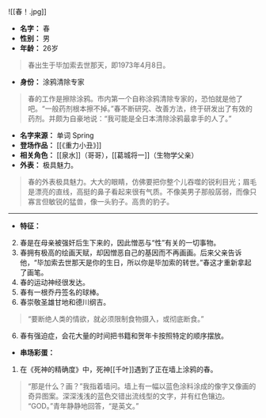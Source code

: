 
![[春！.jpg]]

- **名字：** 春
- **性别：** 男
- **年龄：** 26岁

> 春出生于毕加索去世那天，即1973年4月8日。

- **身份：** 涂鸦清除专家

> 春的工作是擦除涂鸦。市内第一个自称涂鸦清除专家的，恐怕就是他了吧。“一般药剂根本擦不掉。”春不断研究、改善方法，终于研发出了有效的药剂。并颇为自豪地说：“我可能是全日本清除涂鸦最拿手的人了。”

- **名字来源：** 单词 Spring
- **登场作品：** [[《重力小丑》]]
- **相关角色：** [[泉水]]（哥哥），[[葛城将一]]（生物学父亲）
- **外表：** 极具魅力。

> 春的外表极具魅力。大大的眼睛，仿佛要把你整个儿吞噬的锐利目光；眉毛是漂亮的直线，高挺的鼻子看起来很有气质。不像美男子那般孱弱，而像只寡言但敏锐的猛兽，像一头豹子。高贵的豹子。

---

- **特征：** 

2. 春是在母亲被强奸后生下来的，因此憎恶与“性”有关的一切事物。
3. 春拥有极高的绘画天赋，却因憎恶自己的基因而不再画画。后来父亲告诉他，“毕加索去世那天是你的生日，所以你是毕加索的转世。”春这才重新拿起了画笔。
4. 春的运动神经很发达。
5. 春有一根乔丹签名的球棒。
6. 春崇敬圣雄甘地和德川纲吉。

> “要断绝人类的情欲，就必须限制食物摄入，或彻底断食。”

6. 春有强迫症，会花大量的时间把书籍和贺年卡按照特定的顺序摆放。

- **串场彩蛋：** 

1. 在《死神的精确度》中，死神[[千叶]]遇到了正在墙上涂鸦的春。

> “那是什么？画？”我指着墙问。墙上有一幅以蓝色涂料涂成的像字又像画的奇异图案。深深浅浅的蓝色交错出流线型的文字，并有红色镶边。
> “GOD。”青年静静地回答，“是英文。”

